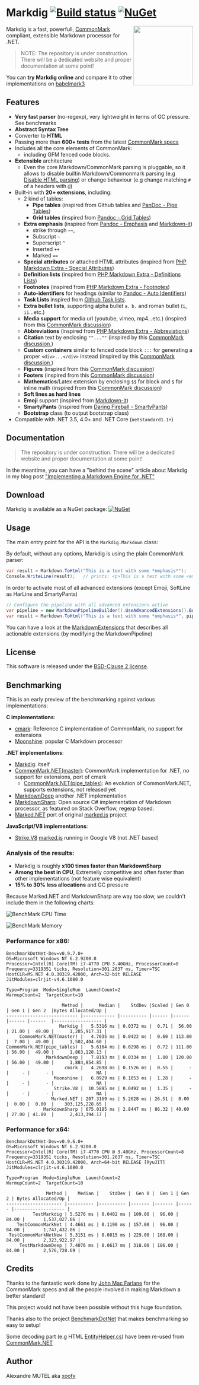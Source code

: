 # Markdig [![Build status](https://ci.appveyor.com/api/projects/status/hk391x8jcskxt1u8?svg=true)](https://ci.appveyor.com/project/xoofx/markdig) [![NuGet](https://img.shields.io/nuget/v/Markdig.svg)](https://www.nuget.org/packages/Markdig/)

<img align="right" width="160px" height="160px" src="img/markdig.png">

Markdig is a fast, powerfull, [CommonMark](http://commonmark.org/) compliant, extensible Markdown processor for .NET.

> NOTE: The repository is under construction. There will be a dedicated website and proper documentation at some point!

You can **try Markdig online** and compare it to other implementations on [babelmark3](https://babelmark.github.io/) 

## Features

- **Very fast parser** (no-regexp), very lightweight in terms of GC pressure. See benchmarks
- **Abstract Syntax Tree**
- Converter to **HTML**
- Passing more than **600+ tests** from the latest [CommonMark specs](http://spec.commonmark.org/)
- Includes all the core elements of CommonMark:
  - including GFM fenced code blocks. 
- **Extensible** architecture
  - Even the core Markdown/CommonMark parsing is pluggable, so it allows to disable builtin Markdown/Commonmark parsing (e.g [Disable HTML parsing](https://github.com/lunet-io/markdig/blob/7964bd0160d4c18e4155127a4c863d61ebd8944a/src/Markdig/MarkdownExtensions.cs#L306)) or change behaviour (e.g change matching `#` of a headers with `@`)   
- Built-in with **20+ extensions**, including:
  - 2 kind of tables:
    - **Pipe tables** (inspired from Github tables and [PanDoc - Pipe Tables](http://pandoc.org/README.html#extension-pipe_tables))
    - **Grid tables** (inspired from [Pandoc - Grid Tables](http://pandoc.org/README.html#extension-grid_tables)) 
  - **Extra emphasis** (inspired from [Pandoc - Emphasis](http://pandoc.org/README.html#strikeout) and [Markdown-it](https://markdown-it.github.io/)) 
    - strike through `~~`,
    - Subscript `~`
    - Superscript `^` 
    - Inserted `++`
    - Marked `==`
  - **Special attributes** or attached HTML attributes (inspired from [PHP Markdown Extra - Special Attributes](https://michelf.ca/projects/php-markdown/extra/#spe-attr))
  - **Definition lists** (inspired from [PHP Markdown Extra - Definitions Lists](https://michelf.ca/projects/php-markdown/extra/#def-list))
  - **Footnotes** (inspired from [PHP Markdown Extra - Footnotes](https://michelf.ca/projects/php-markdown/extra/#footnotes))
  - **Auto-identifiers** for headings (similar to [Pandoc - Auto Identifiers](http://pandoc.org/README.html#extension-auto_identifiers))
  - **Task Lists** inspired from [Github Task lists](https://github.com/blog/1375-task-lists-in-gfm-issues-pulls-comments).
  - **Extra bullet lists**, supporting alpha bullet `a.` `b.` and roman bullet (`i`, `ii`...etc.)
  - **Media support** for media url (youtube, vimeo, mp4...etc.) (inspired from this [CommonMark discussion](https://talk.commonmark.org/t/embedded-audio-and-video/441))
  - **Abbreviations** (inspired from [PHP Markdown Extra - Abbreviations](https://michelf.ca/projects/php-markdown/extra/#abbr))
  - **Citation** text by enclosing `""...""` (inspired by this [CommonMark discussion ](https://talk.commonmark.org/t/referencing-creative-works-with-cite/892))
  - **Custom containers** similar to fenced code block `:::` for generating a proper `<div>...</div>` instead (inspired by this [CommonMark discussion ](https://talk.commonmark.org/t/custom-container-for-block-and-inline/2051))
  - **Figures** (inspired from this [CommonMark discussion](https://talk.commonmark.org/t/image-tag-should-expand-to-figure-when-used-with-title/265/5))
  - **Footers** (inspired from this [CommonMark discussion](https://talk.commonmark.org/t/syntax-for-footer/2070))
  - **Mathematics**/Latex extension by enclosing `$$` for block and `$` for inline math (inspired from this [CommonMark discussion](https://talk.commonmark.org/t/mathematics-extension/457/31))
  - **Soft lines as hard lines**
  - **Emoji** support (inspired from [Markdown-it](https://markdown-it.github.io/))
  - **SmartyPants** (inspired from [Daring Fireball - SmartyPants](https://daringfireball.net/projects/smartypants/))
  - **Bootstrap** class (to output bootstrap class)
- Compatible with .NET 3.5, 4.0+ and .NET Core (`netstandard1.1+`)
	
## Documentation

> The repository is under construction. There will be a dedicated website and proper documentation at some point!

In the meantime, you can have a "behind the scene" article about Markdig in my blog post ["Implementing a Markdown Engine for .NET"](http://xoofx.com/blog/2016/06/13/implementing-a-markdown-processor-for-dotnet/)


## Download

Markdig is available as a NuGet package: [![NuGet](https://img.shields.io/nuget/v/Markdig.svg)](https://www.nuget.org/packages/Markdig/)

## Usage

The main entry point for the API is the `Markdig.Markdown` class:

By default, without any options, Markdig is using the plain CommonMark parser:

```csharp
var result = Markdown.ToHtml("This is a text with some *emphasis*");
Console.WriteLine(result);   // prints: <p>This is a text with some <em>emphasis</em></p>
```

In order to activate most of all advanced extensions (except Emoji, SoftLine as HarLine and SmartyPants)

```csharp
// Configure the pipeline with all advanced extensions active
var pipeline = new MarkdownPipelineBuilder().UseAdvancedExtensions().Build();
var result = Markdown.ToHtml("This is a text with some *emphasis*", pipeline);
```

You can have a look at the [MarkdownExtensions](https://github.com/lunet-io/markdig/blob/master/src/Markdig/MarkdownExtensions.cs) that describes all actionable extensions (by modifying the MarkdownPipeline)

## License

This software is released under the [BSD-Clause 2 license](https://github.com/lunet-io/markdig/blob/master/license.txt).


## Benchmarking

This is an early preview of the benchmarking against various implementations:

**C implementations**:

- [cmark](https://github.com/jgm/cmark): Reference C implementation of CommonMark, no support for extensions
- [Moonshine](https://github.com/brandonc/moonshine): popular C Markdown processor

**.NET implementations**:

- [Markdig](https://github.com/lunet-io/markdig): itself
- [CommonMark.NET(master)](https://github.com/Knagis/CommonMark.NET): CommonMark implementation for .NET, no support for extensions, port of cmark
  - [CommonMark.NET(pipe_tables)](https://github.com/AMDL/CommonMark.NET/tree/pipe-tables): An evolution of CommonMark.NET, supports extensions, not released yet
- [MarkdownDeep](https://github.com/toptensoftware/markdowndeep) another .NET implementation
- [MarkdownSharp](https://github.com/Kiri-rin/markdownsharp): Open source C# implementation of Markdown processor, as featured on Stack Overflow, regexp based.
- [Marked.NET](https://github.com/T-Alex/MarkedNet) port of original [marked.js](https://github.com/chjj/marked) project

**JavaScript/V8 implementations**:

- [Strike.V8](https://github.com/SimonCropp/Strike) [marked.js](https://github.com/chjj/marked) running in Google V8 (not .NET based)

### Analysis of the results:

- Markdig is roughly **x100 times faster than MarkdownSharp**
- **Among the best in CPU**, Extremelly competitive and often faster than other implementations (not feature wise equivalent) 
- **15% to 30% less allocations** and GC pressure

Because Marked.NET and MarkdownSharp are way too slow, we couldn't include them in the following charts:

![BenchMark CPU Time](img/BenchmarkCPU.png)

![BenchMark Memory](img/BenchmarkMemory.png)


### Performance for x86:

```
BenchmarkDotNet-Dev=v0.9.7.0+
OS=Microsoft Windows NT 6.2.9200.0
Processor=Intel(R) Core(TM) i7-4770 CPU 3.40GHz, ProcessorCount=8
Frequency=3319351 ticks, Resolution=301.2637 ns, Timer=TSC
HostCLR=MS.NET 4.0.30319.42000, Arch=32-bit RELEASE
JitModules=clrjit-v4.6.1080.0

Type=Program  Mode=SingleRun  LaunchCount=2
WarmupCount=2  TargetCount=10

                     Method |      Median |    StdDev |Scaled | Gen 0  | Gen 1 | Gen 2  |Bytes Allocated/Op |
--------------------------- |------------ |---------- |------ |------  |------ |------  |------------------ |
                    Markdig |   5.5316 ms | 0.0372 ms |  0.71 |  56.00 | 21.00 |  49.00 |      1,285,917.31 |
     CommonMark.NET(master) |   4.7035 ms | 0.0422 ms |  0.60 | 113.00 |  7.00 |  49.00 |      1,502,404.60 |
CommonMark.NET(pipe_tables) |   5.6164 ms | 0.0298 ms |  0.72 | 111.00 | 56.00 |  49.00 |      1,863,128.13 |
               MarkdownDeep |   7.8193 ms | 0.0334 ms |  1.00 | 120.00 | 56.00 |  49.00 |      1,884,854.85 |
                      cmark |   4.2698 ms | 0.1526 ms |  0.55 |      - |     - |      - |                NA |
                  Moonshine |   6.0929 ms | 0.1053 ms |  1.28 |      - |     - |      - |                NA |
                  Strike.V8 |  10.5895 ms | 0.0492 ms |  1.35 |      - |     - |      - |                NA |
                 Marked.NET | 207.3169 ms | 5.2628 ms | 26.51 |  0.00  |  0.00 |  0.00  |    303,125,228.65 |
              MarkdownSharp | 675.0185 ms | 2.8447 ms | 86.32 | 40.00  | 27.00 | 41.00  |      2,413,394.17 |
```

### Performance for x64:

```
BenchmarkDotNet-Dev=v0.9.6.0+
OS=Microsoft Windows NT 6.2.9200.0
Processor=Intel(R) Core(TM) i7-4770 CPU @ 3.40GHz, ProcessorCount=8
Frequency=3319351 ticks, Resolution=301.2637 ns, Timer=TSC
HostCLR=MS.NET 4.0.30319.42000, Arch=64-bit RELEASE [RyuJIT]
JitModules=clrjit-v4.6.1080.0

Type=Program  Mode=SingleRun  LaunchCount=2
WarmupCount=2  TargetCount=10

               Method |    Median |    StdDev |  Gen 0 |  Gen 1 | Gen 2 | Bytes Allocated/Op |
--------------------- |---------- |---------- |------- |------- |------ |------------------- |
          TestMarkdig | 5.5276 ms | 0.0402 ms | 109.00 |  96.00 | 84.00 |       1,537,027.66 |
    TestCommonMarkNet | 4.4661 ms | 0.1190 ms | 157.00 |  96.00 | 84.00 |       1,747,432.06 |
 TestCommonMarkNetNew | 5.3151 ms | 0.0815 ms | 229.00 | 168.00 | 84.00 |       2,323,922.97 |
     TestMarkdownDeep | 7.4076 ms | 0.0617 ms | 318.00 | 186.00 | 84.00 |       2,576,728.69 |
```

## Credits

Thanks to the fantastic work done by [John Mac Farlane](http://johnmacfarlane.net/) for the CommonMark specs and all the people involved in making Markdown a better standard!

This project would not have been possible without this huge foundation.

Thanks also to the project [BenchmarkDotNet](https://github.com/PerfDotNet/BenchmarkDotNet) that makes benchmarking so easy to setup!

Some decoding part (e.g HTML [EntityHelper.cs](https://github.com/lunet-io/markdig/blob/master/src/Markdig/Helpers/EntityHelper.cs)) have been re-used from [CommonMark.NET](https://github.com/Knagis/CommonMark.NET)

## Author

Alexandre MUTEL aka [xoofx](http://xoofx.com)
